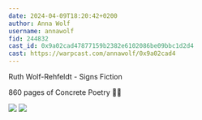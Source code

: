 ```yaml
---
date: 2024-04-09T18:20:42+0200
author: Anna Wolf
username: annawolf
fid: 244832
cast_id: 0x9a02cad47877159b2382e6102086be09bbc1d2d4
cast: https://warpcast.com/annawolf/0x9a02cad4
---
```

Ruth Wolf-Rehfeldt - Signs Fiction   
  
860 pages of Concrete Poetry 🤌🏻  

![](https://res.cloudinary.com/merkle-manufactory/image/fetch/c_fill,f_jpg/https%3A%2F%2Fi.imgur.com%2FYNlcbYo.jpg)
![](https://res.cloudinary.com/merkle-manufactory/image/fetch/c_fill,f_jpg/https%3A%2F%2Fi.imgur.com%2FYecSjQV.jpg)